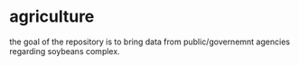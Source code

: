 # agriculture
the goal of the repository is to bring data from public/governemnt agencies regarding soybeans complex.
